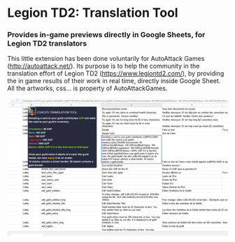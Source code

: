 # Legion TD2: Translation Tool
### Provides in-game previews directly in Google Sheets, for Legion TD2 translators

This little extension has been done voluntarily for AutoAttack Games (http://autoattack.net/). Its purpose is to help the community in the translation effort of Legion TD2 (https://www.legiontd2.com/), by providing the in game results of their work in real time, directly inside Google Sheet. All the artworks, css... is property of AutoAttackGames.

![screenshot](https://github.com/Kidev/LTD2_TranslationTool/raw/main/screenshot.png)
